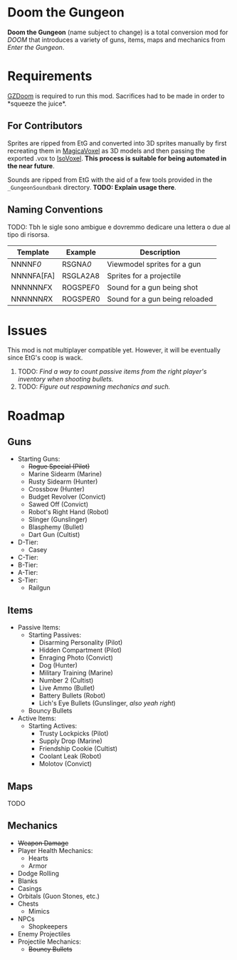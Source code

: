 # Doom the Gungeon
**Doom the Gungeon** (name subject to change) is a total conversion mod for _DOOM_ that introduces a variety of guns, items, maps and mechanics from _Enter the Gungeon_.

# Requirements

[GZDoom](https://www.zdoom.org/downloads) is required to run this mod. Sacrifices had to be made in order to \*squeeze the juice\*.

## For Contributors

Sprites are ripped from EtG and converted into 3D sprites manually by first recreating them in [MagicaVoxel](https://ephtracy.github.io/) as 3D models and then passing the exported .vox to [IsoVoxel](https://github.com/tommyettinger/IsoVoxel). **This process is suitable for being automated in the near future**.

Sounds are ripped from EtG with the aid of a few tools provided in the `_GungeonSoundbank` directory. **TODO: Explain usage there**.

## Naming Conventions

TODO: Tbh le sigle sono ambigue e dovremmo dedicare una lettera o due al tipo di risorsa.

| Template | Example | Description |
| --- | --- | --- |
| NNNNF*0* | RSGNA*0* | Viewmodel sprites for a gun |
| NNNNFA[FA] | RSGLA2A8 | Sprites for a projectile |
| NNNNNN*F*X | ROGSPE*F*0 | Sound for a gun being shot |
| NNNNNN*R*X | ROGSPE*R*0 | Sound for a gun being reloaded |

# Issues

This mod is not multiplayer compatible yet. However, it will be eventually since EtG's coop is wack.

1. TODO: _Find a way to count passive items from the right player's inventory when shooting bullets._
2. TODO: _Figure out respawning mechanics and such._

# Roadmap

## Guns
- Starting Guns:
    - ~~Rogue Special (Pilot)~~
    - Marine Sidearm (Marine)
    - Rusty Sidearm (Hunter)
    - Crossbow (Hunter)
    - Budget Revolver (Convict)
    - Sawed Off (Convict)
    - Robot's Right Hand (Robot)
    - Slinger (Gunslinger)
    - Blasphemy (Bullet)
    - Dart Gun (Cultist)
- D-Tier:
    - Casey
- C-Tier:
- B-Tier:
- A-Tier:
- S-Tier:
    - Railgun

## Items
- Passive Items:
    - Starting Passives:
        - Disarming Personality (Pilot)
        - Hidden Compartment (Pilot)
        - Enraging Photo (Convict)
        - Dog (Hunter)
        - Military Training (Marine)
        - Number 2 (Cultist)
        - Live Ammo (Bullet)
        - Battery Bullets (Robot)
        - Lich's Eye Bullets (Gunslinger, _also yeah right_)
    - Bouncy Bullets
- Active Items:
    - Starting Actives:
        - Trusty Lockpicks (Pilot)
        - Supply Drop (Marine)
        - Friendship Cookie (Cultist)
        - Coolant Leak (Robot)
        - Molotov (Convict)

## Maps
TODO

## Mechanics
- ~~Weapon Damage~~
- Player Health Mechanics:
    - Hearts
    - Armor
- Dodge Rolling
- Blanks
- Casings
- Orbitals (Guon Stones, etc.)
- Chests
    - Mimics
- NPCs
    - Shopkeepers
- Enemy Projectiles
- Projectile Mechanics:
    - ~~Bouncy Bullets~~
